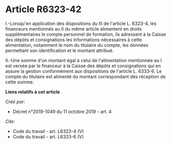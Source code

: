# Article R6323-42

I.-Lorsqu'en application des dispositions du III de l'article L. 6323-4, les financeurs mentionnés au II du même article
alimentent en droits supplémentaires le compte personnel de formation, ils adressent à la Caisse des dépôts et consignations
les informations nécessaires à cette alimentation, notamment le nom du titulaire du compte, les données permettant son
identification et le montant attribué. 

II.-Une somme d'un montant égal à celui de l'alimentation mentionnée au I est versée par le financeur à la Caisse des dépôts
et consignations qui en assure la gestion conformément aux dispositions de l'article L. 6333-6. Le compte du titulaire est
alimenté du montant correspondant dès réception de cette somme.

**Liens relatifs à cet article**

_Créé par_:

  - Décret n°2019-1049 du 11 octobre 2019 - art. 4

_Cite_:

  - Code du travail - art. L6323-4 (V)
  - Code du travail - art. L6333-6 (V)
